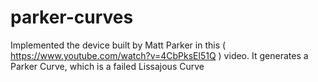 # parker-curves
Implemented the device built by Matt Parker in this ( https://www.youtube.com/watch?v=4CbPksEl51Q ) video.
It generates a Parker Curve, which is a failed Lissajous Curve
